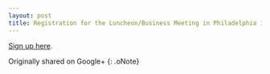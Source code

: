 ```yaml
---
layout: post
title: Registration for the Luncheon/Business Meeting in Philadelphia is now open!
---
```


[Sign up here](http://chapters.aallnet.org/westpac/eventRegistration.asp).

Originally shared on Google+
{: .oNote}
